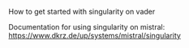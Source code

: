 How to get started with singularity on vader

Documentation for using singularity on mistral:
https://www.dkrz.de/up/systems/mistral/singularity
